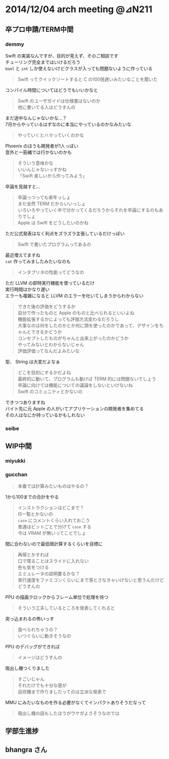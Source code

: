 # 2014/12/04 arch meeting @⊿N211
## 卒プロ申請/TERM中間
### demmy
Swift の実装なんですが、目的が見えず、そのご相談です  
チューリング完全まではいけるだろう  
`bool` と `int` しか使えないけどクラスが入っても問題ないように作っている  
>Swift ってクイックソートすると C の100倍遅いみたいなことを聞いた  

コンパイル時間についてはどうでもいいかなと  
>Swift のユーザガイドは仕様書はないのか  
他に書いてる人はどうすんの  

まだ途中なんじゃないかな…？  
7月からやっているはずなのに本当にやっているのかなみたいな  
>やっていくとハマっていくのかな  

Phoenix のほうも開発者が1人っぽい  
意外と一筋縄では行かないのかも  
>そういう意味かな  
いいんじゃないっすかね  
「Swift 楽しいから作ってみよう」  

卒論を見越すと…  
>卒論っつっても来年っしょ  
まだ全然 TERM だからいいっしょ  
いろいろやっていく中で分かってくるだろうからそれを卒論にするのもありでしょ    
Apple は Swift をどうしたいのかね  

ただ公式発表はなく利点をズラズラ主張しているだけっぽい  
>Swift で書いたプログラムってあるの  

最近増えてますね  
`cat` 作ってみましたみたいなのも  
>インタプリタの性能ってどうなの  

ただ LLVM の即時実行機能を使っているだけ  
実行時間はかなり遅い  
エラーも複雑になると LLVM のエラーを吐いてしまうからわからない  
>できた後の評価をどうするか  
自分で作ったものと Apple のものと比べられるといいよね  
機能拡張するかによっても評価方法変わるだろうし  
大事なのは何をしたのかとか何に頭を使ったのかであって、デザインをちゃんとできるかどうか  
コンセプトしたものがちゃんと出来上がったのかどうか  
やってみないとわからないじゃん  
評価評価ってなんだよみたいな  

型、 String は大変だよなぁ  
>どこを目的にするかだよね  
最終的に動いて、プログラムも動けば TERM 的には問題ないでしょう  
卒論に向けては機能についての議論をしないといけないね  
Swift のコミュニティとかないの  

できつつありますね  
バイト先に元 Apple の人がいてアプリケーションの開発者を集めてる  
その人はなにか持っているかもしれない  

### seibe
## WIP中間
### miyukki
### gucchan
>本番では計算みたいものはやるの？  
  
1から100までの合計をやる  
>インストラクションはどこまで？  
IS一覧とかないの  
`case` にコメントくらい入れておこう  
普通はビットごとで分けて `case` する  
今は VRAM が無いってことでしょ  
  
間に合わないので最低限計算するくらいを目標に  
>再帰とかすれば  
口で喋ることはスライドに入れない  
色も気をつける  
エミュレータの説明要るかな？  
実行速度をファミコンくらいにまで落とさなきゃいけないと思うんだけどどうすんの  

PPU の描画クロックからフレーム単位で処理を待つ  
>そういう工夫しているところを発表してくれると  

突っ込まれるの怖いっす  
>食べられちゃうの？  
いつぐらいに動きそうなの  

PPU のデバッグができれば  
>イメージはどうすんの  

吸出し機つくりました  
>すごいじゃん  
それだけでも十分な感が  
自炊機まで作りましたってのは立派な発表で  

MMU にみたいなものを作る必要がなくてインパクトありそうだなって  
>吸出し機の話もしたほうがウケがよさそうなのでは  

## 学部生進捗
## bhangra さん
